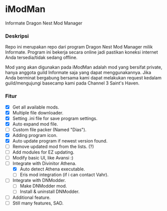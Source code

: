 # iModMan
Informate Dragon Nest Mod Manager

### Deskripsi
Repo ini merupakan repo dari program Dragon Nest Mod Manager milik Informate. Program ini bekerja secara online jadi pastikan koneksi internet Anda tersedia/tidak sedang offline.

Mod yang akan digunakan pada iModMan adalah mod yang bersifat private, hanya anggota guild Informate saja yang dapat menggunakannya. Jika Anda berminat bergabung bersama kami dapat melakukan request kedalam guild/mengujungi basecamp kami pada Channel 3 Saint's Haven.

### Fitur
- [x] Get all available mods.
- [x] Multiple file downloader.
- [x] Setting .ini file for save program settings.
- [X] Auto expand mod file.
- [ ] Custom file packer (Named "Dias").
- [X] Adding program icon.
- [X] Auto update program if newest version found.
- [ ] Remove updated mod from the lists. (?)
- [ ] Add modules for EZ updating.
- [ ] Modify basic UI, like Avansi :)
- [ ] Integrate with Divinitor Athena.
  - [X] Auto detect Athena executable.
  - [ ] Eris mod integration (if i can contact Vahr).
- [ ] Integrate with DNModder.
  - [ ] Make DNModder mod.
  - [ ] Install & uninstall DNModder.
- [ ] Additional feature.
- [ ] Still many features, SAD.
